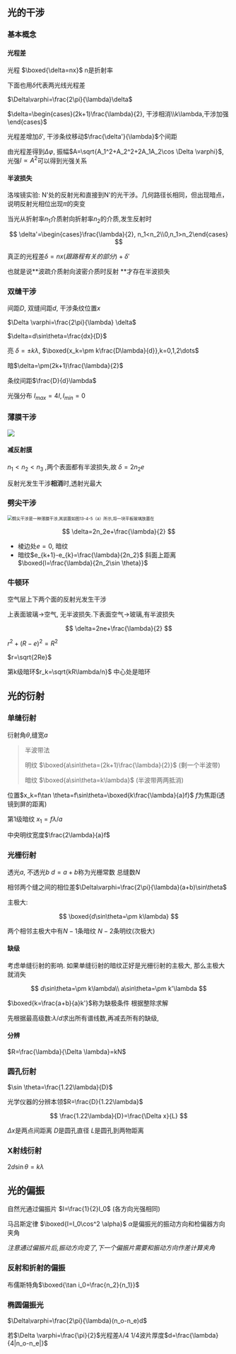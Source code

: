 ## 光的干涉

### 基本概念

#### 光程差

光程 $\boxed{\delta=nx}$  n是折射率

下面也用$\delta$代表两光线光程差

$\Delta\varphi=\frac{2\pi}{\lambda}\delta$

$\delta=\begin{cases}(2k+1)\frac{\lambda}{2}, 干涉相消\\k\lambda,干涉加强 \end{cases}$

光程差增加$\delta'$, 干涉条纹移动$\frac{\delta'}{\lambda}$个间距

由光程差得到$\Delta \varphi$, 振幅$A=\sqrt{A_1^2+A_2^2+2A_1A_2\cos \Delta \varphi}$, 光强$I∝A^2$可以得到光强关系

#### 半波损失

洛埃镜实验: N'处的反射光和直接到N'的光干涉。几何路径长相同，但出现暗点，说明反射光相位出现$\pi$的突变

当光从折射率$n_1$介质射向折射率$n_2$的介质,发生反射时


$$
\delta'=\begin{cases}\frac{\lambda}{2}, n_1<n_2\\0,n_1>n_2\end{cases}
$$


真正的光程差$\delta=nx(跟路程有关的部分)+\delta'$

也就是说**波疏介质射向波密介质时反射 **才存在半波损失

### 双缝干涉

间距$D$, 双缝间距$d$, 干涉条纹位置$x$

$\Delta \varphi=\frac{2\pi}{\lambda} \delta$

$\delta=d\sin\theta=\frac{dx}{D}$

亮 $\delta=\pm k\lambda$, $\boxed{x_k=\pm k\frac{D\lambda}{d}},k=0,1,2\dots$

暗$\delta=\pm(2k+1)\frac{\lambda}{2}$

条纹间距$\frac{D}{d}\lambda$

光强分布 $I_{max}=4I,I_{min}=0$



###  薄膜干涉

![](https://tse4-mm.cn.bing.net/th/id/OIP-C.F23iM7Gy6DZNZc7FRksILQHaFj?w=253&h=190&c=7&r=0&o=5&dpr=1.5&pid=1.7)

#### 减反射膜

 $n_1<n_2<n_3$ ,两个表面都有半波损失,故  $\delta=2n_2e$

反射光发生干涉**相消**时,透射光最大

### 劈尖干涉

<img src="https://tse2-mm.cn.bing.net/th/id/OIP-C.7oWuVZBv64PhBOaMjBqu5wHaFj?rs=1&pid=ImgDetMain" alt="劈尖干涉是一种薄膜干涉,其装置如图13-4-5（a）所示,将一块平板玻璃放置在" style="zoom:67%;" />



$$
\delta=2n_2e+\frac{\lambda}{2}
$$



- 棱边处$e=0$, 暗纹
- 暗纹$e_{k+1}-e_{k}=\frac{\lambda}{2n_2}$  斜面上距离$\boxed{l=\frac{\lambda}{2n_2\sin \theta}}$

### 牛顿环

空气层上下两个面的反射光发生干涉

上表面玻璃->空气, 无半波损失.下表面空气->玻璃,有半波损失


$$
\delta=2ne+\frac{\lambda}{2}
$$


$r^2+(R-e)^2=R^2$

$r=\sqrt{2Re}$

第k级暗环$r_k=\sqrt{kR\lambda/n}$    中心处是暗环

## 光的衍射

### 单缝衍射

衍射角$\theta$,缝宽$a$

> 半波带法
>
> 明纹 $\boxed{a\sin\theta=(2k+1)\frac{\lambda}{2}}$ (剩一个半波带)
>
> 暗纹 $\boxed{a\sin\theta=k\lambda}$ (半波带两两抵消)

位置$x_k=f\tan \theta=f\sin\theta=\boxed{k\frac{\lambda}{a}f}$  $f$为焦距(透镜到屏的距离)

第1级暗纹 $x_1=f\lambda/a$

中央明纹宽度$\frac{2\lambda}{a}f$

### 光栅衍射

透光$a$, 不透光$b$  $d=a+b$称为光栅常数 总缝数$N$

相邻两个缝之间的相位差$\Delta\varphi=\frac{2\pi}{\lambda}(a+b)\sin\theta$

主极大:


$$
\boxed{d\sin\theta=\pm k\lambda}
$$




两个相邻主极大中有$N-1$条暗纹   $N-2$条明纹(次极大)

#### 缺级

考虑单缝衍射的影响. 如果单缝衍射的暗纹正好是光栅衍射的主极大, 那么主极大就消失


$$
d\sin\theta=\pm k\lambda\\
a\sin\theta=\pm k'\lambda
$$


$\boxed{k=\frac{a+b}{a}k'}$称为缺极条件  根据整除求解

先根据最高级数:$\lambda/d$求出所有谱线数,再减去所有的缺级,

#### 分辨

$R=\frac{\lambda}{\Delta \lambda}=kN$

### 圆孔衍射

$\sin \theta=\frac{1.22\lambda}{D}$

光学仪器的分辨本领$R=\frac{D}{1.22\lambda}$



$$
\frac{1.22\lambda}{D}=\frac{\Delta x}{L}
$$


$\Delta x$是两点间距离 $D$是圆孔直径  $L$是圆孔到两物距离

### X射线衍射

$2d\sin\theta=k\lambda$

## 光的偏振

自然光通过偏振片 $I=\frac{1}{2}I_0$ (各方向光强相同)

马吕斯定律 $\boxed{I=I_0\cos^2 \alpha}$  $\alpha$是偏振光的振动方向和检偏器方向夹角

*注意通过偏振片后,振动方向变了,下一个偏振片需要和振动方向作差计算夹角*

### 反射和折射的偏振



布儒斯特角$\boxed{\tan i_0=\frac{n_2}{n_1}}$

### 椭圆偏振光

$\Delta\varphi=\frac{2\pi}{\lambda}(n_o-n_e)d$

若$\Delta \varphi=\frac{\pi}{2}$光程差$\lambda/4$  1/4波片厚度$d=\frac{\lambda}{4|n_o-n_e|}$




$$
\
$$



